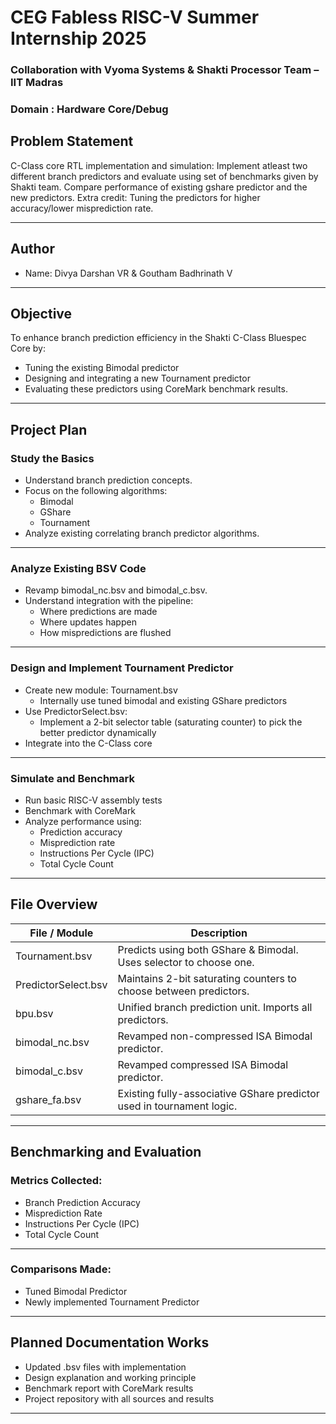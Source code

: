 #  CEG Fabless RISC-V Summer Internship 2025  
###  Collaboration with Vyoma Systems & Shakti Processor Team – IIT Madras
### Domain : Hardware Core/Debug 

##  Problem Statement  
C-Class core RTL implementation and simulation: Implement atleast two different branch predictors and evaluate using set of benchmarks given by Shakti team. Compare performance of existing gshare predictor and the new predictors. Extra credit: Tuning the predictors for higher accuracy/lower misprediction rate.

---

##  Author  
- Name: Divya Darshan VR & Goutham Badhrinath V
 


---

##  Objective  
To enhance branch prediction efficiency in the Shakti C-Class Bluespec Core by:

- Tuning the existing Bimodal predictor
- Designing and integrating a new Tournament predictor
- Evaluating these predictors using CoreMark benchmark results.

---

## Project Plan

### Study the Basics
- Understand branch prediction concepts.
- Focus on the following algorithms:
  - Bimodal
  - GShare
  - Tournament
- Analyze existing correlating branch predictor algorithms.

---

### Analyze Existing BSV Code
- Revamp bimodal_nc.bsv and bimodal_c.bsv.
- Understand integration with the pipeline:
  - Where predictions are made
  - Where updates happen
  - How mispredictions are flushed

---

### Design and Implement Tournament Predictor
- Create new module: Tournament.bsv
  - Internally use tuned bimodal and existing GShare predictors
- Use PredictorSelect.bsv:
  - Implement a 2-bit selector table (saturating counter) to pick the better predictor dynamically
- Integrate into the C-Class core

---

### Simulate and Benchmark
- Run basic RISC-V assembly tests
- Benchmark with CoreMark
- Analyze performance using:
  - Prediction accuracy
  - Misprediction rate
  - Instructions Per Cycle (IPC)
  - Total Cycle Count

---

## File Overview

| File / Module          | Description |
|------------------------|-------------|
| Tournament.bsv       | Predicts using both GShare & Bimodal. Uses selector to choose one. |
| PredictorSelect.bsv  | Maintains 2-bit saturating counters to choose between predictors. |
| bpu.bsv              | Unified branch prediction unit. Imports all predictors. |
| bimodal_nc.bsv       | Revamped non-compressed ISA Bimodal predictor. |
| bimodal_c.bsv        | Revamped compressed ISA Bimodal predictor. |
| gshare_fa.bsv        | Existing fully-associative GShare predictor used in tournament logic. |

---

##  Benchmarking and Evaluation

###  Metrics Collected:
-  Branch Prediction Accuracy
-  Misprediction Rate
-  Instructions Per Cycle (IPC)
-  Total Cycle Count

---

###  Comparisons Made:
- Tuned Bimodal Predictor
- Newly implemented Tournament Predictor

---

## Planned Documentation Works
-  Updated .bsv files with implementation
-  Design explanation and working principle
-  Benchmark report with CoreMark results
-  Project repository with all sources and results

---


